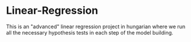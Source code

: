 # Linear-Regression
This is an "advanced" linear regression project in hungarian where we  run all the necessary hypothesis tests in each step of the model building. 
